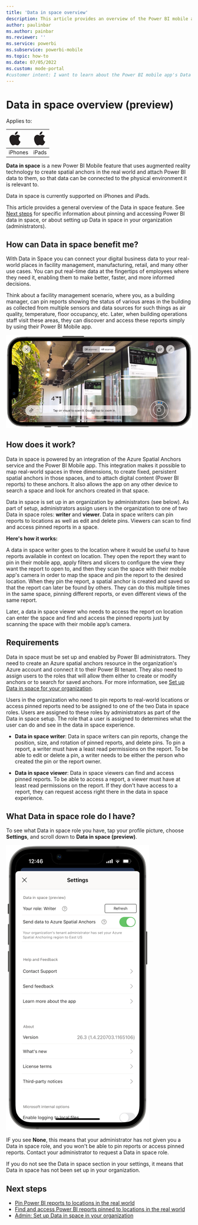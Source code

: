 ```yaml
---
title: 'Data in space overview'
description: This article provides an overview of the Power BI mobile app's Data in space feature.
author: paulinbar
ms.author: painbar
ms.reviewer: ''
ms.service: powerbi
ms.subservice: powerbi-mobile
ms.topic: how-to
ms.date: 07/05/2022
ms.custom: mode-portal
#customer intent: I want to learn about the Power BI mobile app's Data in space feature.
---
```

# Data in space overview (preview)

Applies to:

| ![iPhone](./media/mobile-apps-metrics/ios-logo-40-px.png) | ![iPads](./media/mobile-apps-metrics/ios-logo-40-px.png) |
|:--- |:--- |
|iPhones |iPads |

**Data in space** is a new Power BI Mobile feature that uses augmented reality technology to create spatial anchors in the real world and attach Power BI data to them, so that data can be connected to the physical environment it is relevant to.

Data in space is currently supported on iPhones and iPads.

This article provides a general overview of the Data in space feature. See [Next steps](#next-steps) for specific information about pinning and accessing Power BI data in space, or about setting up Data in space in your organization (administrators).


## How can Data in space benefit me?

With Data in Space you can connect your digital business data to your real-world places in facility management, manufacturing, retail, and many other use cases. You can put real-time data at the fingertips of employees where they need it, enabling them to make better, faster, and more informed decisions.

Think about a facility management scenario, where you, as a building manager, can pin reports showing the status of various areas in the building as collected from multiple sensors and data sources for such things as air quality, temperature, floor occupancy, etc. Later, when building operations staff visit these areas, they can discover and access these reports simply by using their Power BI Mobile app.

![Screenshot of a bank of elevators with Power BI reports in augmented reality in front of each elevator.](./media/mobile-apps-data-in-space-overview/power-bi-mobile-app-data-in-space-final-result.png)

## How does it work?

Data in space is powered by an integration of the Azure Spatial Anchors service and the Power BI Mobile app. This integration makes it possible to map real-world spaces in three dimensions, to create fixed, persistent spatial anchors in those spaces, and to attach digital content (Power BI reports) to these anchors. It also allows the app on any other device to search a space and look for anchors created in that space.

Data in space is set up in an organization by administrators (see below). As part of setup, administrators assign users in the organization to one of two Data in space roles: **writer** and **viewer**. Data in space writers can pin reports to locations as well as edit and delete pins. Viewers can scan to find and access pinned reports in a space.

**Here's how it works:**

A data in space writer goes to the location where it would be useful to have reports available in context on location. They open the report they want to pin in their mobile app, apply filters and slicers to configure the view they want the report to open to, and then they scan the space with their mobile app's camera in order to map the space and pin the report to the desired location. When they pin the report, a spatial anchor is created and saved so that the report can later be found by others. They can do this multiple times in the same space, pinning different reports, or even different views of the same report.

Later, a data in space viewer who needs to access the report on location can enter the space and find and access the pinned reports just by scanning the space with their mobile app’s camera.

## Requirements

Data in space must be set up and enabled by Power BI administrators. They need to create an Azure spatial anchors resource in the organization's Azure account and connect it to their Power BI tenant. They also need to assign users to the roles that will allow them either to create or modify anchors or to search for saved anchors. For more information, see [Set up Data in space for your organization](./mobile-apps-data-in-space-set-up.md).

Users in the organization who need to pin reports to real-world locations or access pinned reports need to be assigned to one of the two Data in space roles. Users are assigned to these roles by administrators as part of the Data in space setup. The role that a user is assigned to determines what the user can do and see in the data in space experience.

* **Data in space writer**: Data in space writers can pin reports, change the position, size, and rotation of pinned reports, and delete pins. To pin a report, a writer must have a least read permissions on the report. To be able to edit or delete a pin, a writer needs to be either the person who created the pin or the report owner.

* **Data in space viewer**: Data in space viewers can find and access pinned reports. To be able to access a report, a viewer must have at least read permissions on the report. If they don't have access to a report, they can request access right there in the data in space experience.

## What Data in space role do I have?

To see what Data in space role you have, tap your profile picture, choose **Settings**, and scroll down to **Data in space (preview)**.

![Screenshot of data in space settings.](./media/mobile-apps-data-in-space-overview/data-in-space-settings.png)

IF you see **None**, this means that your administrator has not given you a Data in space role, and you won't be able to pin reports or access pinned reports. Contact your administrator to request a Data in space role.

If you do not see the Data in space section in your settings, it means that Data in space has not been set up in your organization.

## Next steps

* [Pin Power BI reports to locations in the real world](mobile-apps-data-in-space-pin-reports.md)
* [Find and access Power BI reports pinned to locations in the real world](mobile-apps-data-in-space-find-pinned-reports.md)
* [Admin: Set up Data in space in your organization](mobile-apps-data-in-space-set-up.md)